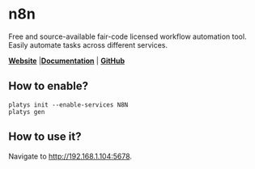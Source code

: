 # n8n

Free and source-available fair-code licensed workflow automation tool. Easily automate tasks across different services.

**[Website](https://n8n.io)** |**[Documentation](https://docs.n8n.io/)** | **[GitHub](https://github.com/n8n-io/n8n)**

## How to enable?

```
platys init --enable-services N8N
platys gen
```

## How to use it?

Navigate to <http://192.168.1.104:5678>. 
